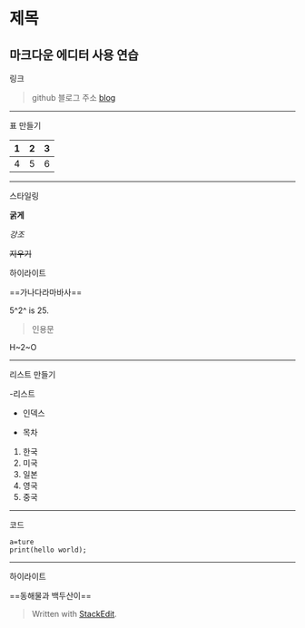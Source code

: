 ﻿# 제목

마크다운 에디터 사용 연습
---
링크 
> github 블로그 주소 [blog](https://himmelwants.github.io/)
---

표 만들기


| 1 | 2 | 3 |
|--|--|--|
| 4 | 5 | 6 |

---

스타일링

__굵게__

*강조*

~~지우기~~

하이라이트

==가나다라마바사==

5^2^ is 25.

> 인용문

H~2~O

---

리스트 만들기

-리스트
* 인덱스
+ 목차

1. 한국
2. 미국
3. 일본
4. 영국
5. 중국

---

코드 

    a=ture
    print(hello world);

---
하이라이트

==동해물과 백두산이==

> Written with [StackEdit](https://stackedit.io/).
<!--stackedit_data:
eyJoaXN0b3J5IjpbLTE0ODc3NzkwNjBdfQ==
-->

